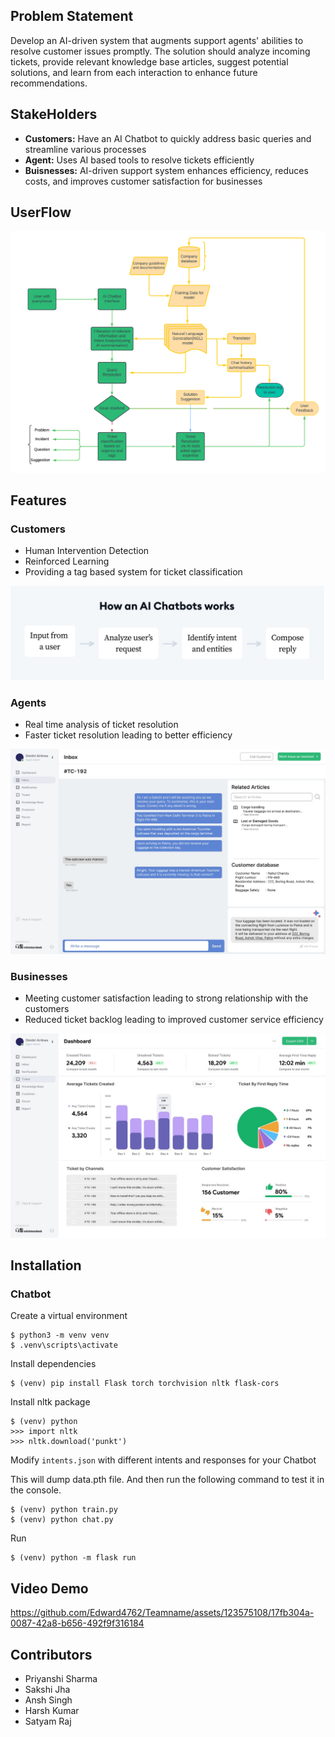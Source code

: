 ## Problem Statement
Develop an AI-driven system that augments support agents' abilities to resolve customer issues promptly. The solution should analyze incoming tickets, provide relevant knowledge base articles, suggest potential solutions, and learn from each interaction to enhance future recommendations.

## StakeHolders
- **Customers:** Have an AI Chatbot to quickly address basic queries and streamline various processes
- **Agent:** Uses AI based tools to resolve tickets efficiently
- **Buisnesses:** AI-driven support system enhances efficiency, reduces costs, and improves customer satisfaction for businesses

## UserFlow

![Flowchart](https://github.com/Edward4762/Teamname/blob/main/image/Flowchart.png)

## Features
### Customers 
- Human Intervention Detection
- Reinforced Learning
- Providing a tag based system for ticket classification

![Customers](https://github.com/Edward4762/Teamname/blob/main/image/Customer.jpg)

### Agents
- Real time analysis of ticket resolution
- Faster ticket resolution leading to better efficiency

![Agents](https://github.com/Edward4762/Teamname/blob/main/image/Agent.jpg)
### Businesses
- Meeting customer satisfaction leading to strong relationship with the customers
- Reduced ticket backlog leading to improved customer service efficiency

![Buisnesses](https://github.com/Edward4762/Teamname/blob/main/image/Buisnesses.jpg)

## Installation 

### Chatbot

Create a virtual environment
```
$ python3 -m venv venv
$ .venv\scripts\activate
```
Install dependencies
```
$ (venv) pip install Flask torch torchvision nltk flask-cors
```
Install nltk package
```
$ (venv) python
>>> import nltk
>>> nltk.download('punkt')
```
Modify `intents.json` with different intents and responses for your Chatbot

This will dump data.pth file. And then run
the following command to test it in the console.
```
$ (venv) python train.py
$ (venv) python chat.py
```
Run
```
$ (venv) python -m flask run
```


## Video Demo



https://github.com/Edward4762/Teamname/assets/123575108/17fb304a-0087-42a8-b656-492f9f316184



## Contributors
- Priyanshi Sharma
- Sakshi Jha
- Ansh Singh
- Harsh Kumar
- Satyam Raj
